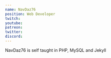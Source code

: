 ```yaml
---
name: NavDaz76
position: Web Developer
twitch:
youtube:
patreon:
twitter:
discord:
---
```

NavDaz76 is self taught in PHP, MySQL and Jekyll
